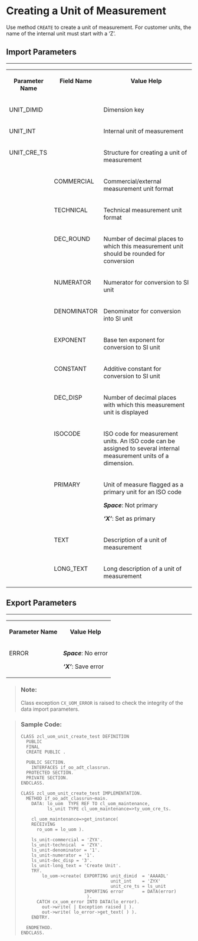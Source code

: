 <!-- loiof8792584a0d34219a455e063b10fc225 -->

# Creating a Unit of Measurement

Use method `CREATE` to create a unit of measurement. For customer units, the name of the internal unit must start with a ‘Z’.



<a name="loiof8792584a0d34219a455e063b10fc225__section_ykb_qxy_qlb"/>

## Import Parameters

****


<table>
<tr>
<th valign="top">

Parameter Name



</th>
<th valign="top">

Field Name



</th>
<th valign="top">

Value Help



</th>
</tr>
<tr>
<td valign="top">

UNIT\_DIMID



</td>
<td valign="top">

 



</td>
<td valign="top">

Dimension key



</td>
</tr>
<tr>
<td valign="top">

UNIT\_INT



</td>
<td valign="top">

 



</td>
<td valign="top">

Internal unit of measurement



</td>
</tr>
<tr>
<td valign="top">

UNIT\_CRE\_TS



</td>
<td valign="top">

 



</td>
<td valign="top">

Structure for creating a unit of measurement



</td>
</tr>
<tr>
<td valign="top">

 



</td>
<td valign="top">

COMMERCIAL



</td>
<td valign="top">

Commercial/external measurement unit format



</td>
</tr>
<tr>
<td valign="top">

 



</td>
<td valign="top">

TECHNICAL



</td>
<td valign="top">

Technical measurement unit format



</td>
</tr>
<tr>
<td valign="top">

 



</td>
<td valign="top">

DEC\_ROUND



</td>
<td valign="top">

Number of decimal places to which this measurement unit should be rounded for conversion



</td>
</tr>
<tr>
<td valign="top">

 



</td>
<td valign="top">

NUMERATOR



</td>
<td valign="top">

Numerator for conversion to SI unit



</td>
</tr>
<tr>
<td valign="top">

 



</td>
<td valign="top">

DENOMINATOR



</td>
<td valign="top">

Denominator for conversion into SI unit



</td>
</tr>
<tr>
<td valign="top">

 



</td>
<td valign="top">

EXPONENT



</td>
<td valign="top">

Base ten exponent for conversion to SI unit



</td>
</tr>
<tr>
<td valign="top">

 



</td>
<td valign="top">

CONSTANT



</td>
<td valign="top">

Additive constant for conversion to SI unit



</td>
</tr>
<tr>
<td valign="top">

 



</td>
<td valign="top">

DEC\_DISP



</td>
<td valign="top">

Number of decimal places with which this measurement unit is displayed



</td>
</tr>
<tr>
<td valign="top">

 



</td>
<td valign="top">

ISOCODE



</td>
<td valign="top">

ISO code for measurement units. An ISO code can be assigned to several internal measurement units of a dimension.



</td>
</tr>
<tr>
<td valign="top">

 



</td>
<td valign="top">

PRIMARY



</td>
<td valign="top">

Unit of measure flagged as a primary unit for an ISO code

***Space***: Not primary

***‘X’***: Set as primary



</td>
</tr>
<tr>
<td valign="top">

 



</td>
<td valign="top">

TEXT



</td>
<td valign="top">

Description of a unit of measurement



</td>
</tr>
<tr>
<td valign="top">

 



</td>
<td valign="top">

LONG\_TEXT



</td>
<td valign="top">

Long description of a unit of measurement



</td>
</tr>
</table>



<a name="loiof8792584a0d34219a455e063b10fc225__section_fkc_ddv_plb"/>

## Export Parameters

****


<table>
<tr>
<th valign="top">

Parameter Name



</th>
<th valign="top">

Value Help



</th>
</tr>
<tr>
<td valign="top">

ERROR



</td>
<td valign="top">

***Space***: No error

***‘X’***: Save error



</td>
</tr>
</table>

> ### Note:  
> Class exception `CX_UOM_ERROR` is raised to check the integrity of the data import parameters.

> ### Sample Code:  
> ```abap
> CLASS zcl_uom_unit_create_test DEFINITION 
>   PUBLIC 
>   FINAL 
>   CREATE PUBLIC . 
>  
>   PUBLIC SECTION. 
>     INTERFACES if_oo_adt_classrun. 
>   PROTECTED SECTION. 
>   PRIVATE SECTION. 
> ENDCLASS. 
>  
> CLASS zcl_uom_unit_create_test IMPLEMENTATION. 
>   METHOD if_oo_adt_classrun~main. 
>     DATA: lo_uom  TYPE REF TO cl_uom_maintenance, 
>           ls_unit TYPE cl_uom_maintenance=>ty_uom_cre_ts. 
>  
>     cl_uom_maintenance=>get_instance( 
>     RECEIVING 
>       ro_uom = lo_uom ). 
>  
>     ls_unit-commercial = 'ZYX'. 
>     ls_unit-technical  = 'ZYX'. 
>     ls_unit-denominator = '1'. 
>     ls_unit-numerator = '1'. 
>     ls_unit-dec_disp = '3'. 
>     ls_unit-long_text = 'Create Unit'. 
>     TRY. 
>         lo_uom->create( EXPORTING unit_dimid  = 'AAAADL' 
>                                   unit_int    = 'ZYX' 
>                                   unit_cre_ts = ls_unit 
>                         IMPORTING error       = DATA(error) 
>                          ). 
>       CATCH cx_uom_error INTO DATA(lo_error). 
>         out->write( | Exception raised | ). 
>         out->write( lo_error->get_text( ) ). 
>     ENDTRY. 
>  
>   ENDMETHOD. 
> ENDCLASS.
> 
> ```

